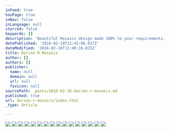 ```yaml
---
inFeed: true
hasPage: true
inNav: false
inLanguage: null
starred: false
keywords: []
description: 'Beautiful Mosaics design made 100% to your requirements. Mosaic Crosses , Mosaic Mirrors , Mosaic Jewelry Boxes , Mosaic Trays and much more'
datePublished: '2016-02-18T11:42:06.037Z'
dateModified: '2016-02-18T11:40:16.825Z'
title: Darien R Mosaics
author: []
authors: []
publisher:
  name: null
  domain: null
  url: null
  favicon: null
sourcePath: _posts/2016-02-18-darien-r-mosaics.md
published: true
url: darien-r-mosaics/index.html
_type: Article

---
```

![](https://the-grid-user-content.s3-us-west-2.amazonaws.com/570af401-cd0d-4607-84b0-9424a4b74f29.jpg)
![](https://the-grid-user-content.s3-us-west-2.amazonaws.com/c6d5f3e3-fdfb-4bb5-b891-db6e9ce322b0.jpg)
![](https://the-grid-user-content.s3-us-west-2.amazonaws.com/c96f8901-e4c6-469b-a897-be45f16241d2.jpg)
![](https://the-grid-user-content.s3-us-west-2.amazonaws.com/4b04f9cb-1b17-408e-8227-c76f9a51f596.jpg)
![](https://the-grid-user-content.s3-us-west-2.amazonaws.com/f07aad30-9cb2-4365-9294-54e47dae8acf.jpg)
![](https://the-grid-user-content.s3-us-west-2.amazonaws.com/872a968d-5435-4df1-8c17-0fd217ab79d4.jpg)
![](https://the-grid-user-content.s3-us-west-2.amazonaws.com/2b4f6285-32ec-4e9a-8054-3020f7ee0346.jpg)
![](https://the-grid-user-content.s3-us-west-2.amazonaws.com/f7501d64-16b5-4b1c-b127-7a029badadd6.jpg)
![](https://the-grid-user-content.s3-us-west-2.amazonaws.com/b5edf744-d25b-4ddb-81bb-e18ccc2996bc.jpg)
![](https://the-grid-user-content.s3-us-west-2.amazonaws.com/d10be34a-2618-496b-a562-afca4fa88b71.jpg)
![](https://the-grid-user-content.s3-us-west-2.amazonaws.com/638d692e-d9ba-4ee9-8772-bc3326ded686.jpg)
![](https://the-grid-user-content.s3-us-west-2.amazonaws.com/62089a08-a8cf-450d-8281-a6c0c4c2adfa.jpg)
![](https://the-grid-user-content.s3-us-west-2.amazonaws.com/049590c7-bc3a-4286-b2b9-d2c34beec188.jpg)
![](https://the-grid-user-content.s3-us-west-2.amazonaws.com/ccc339cf-ad25-44fe-9f26-dfefd875de62.jpg)
![](https://the-grid-user-content.s3-us-west-2.amazonaws.com/2a6bd3a1-a5e9-4b8b-adfa-f8e89ff8cb21.jpg)
![](https://the-grid-user-content.s3-us-west-2.amazonaws.com/51dc2ddb-fcd9-4bf2-91ad-b83eb3c7efe5.jpg)